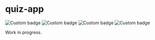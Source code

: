 # quiz-app

![Custom badge](https://img.shields.io/badge/java-11-lightgrey)
![Custom badge](https://img.shields.io/badge/spring_boot-2.6.7-brightgreen)
![Custom badge](https://img.shields.io/badge/lombok-1.18.24-red)
![Custom badge](https://img.shields.io/badge/mongoDB-3.3.3-yellowgreen)

Work in progress.